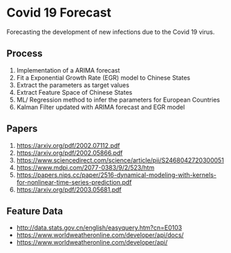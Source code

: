 
# Covid 19 Forecast
Forecasting the development of new infections due to the Covid 19 virus.

## Process
1. Implementation of a ARIMA forecast
2. Fit a Exponential Growth Rate (EGR) model to Chinese States
3. Extract the parameters as target values
4. Extract Feature Space of Chinese States
5. ML/ Regression method to infer the parameters for European Countries
6. Kalman Filter updated with ARIMA forecast and EGR model

## Papers
1. https://arxiv.org/pdf/2002.07112.pdf
2. https://arxiv.org/pdf/2002.05866.pdf
3. https://www.sciencedirect.com/science/article/pii/S2468042720300051
4. https://www.mdpi.com/2077-0383/9/2/523/htm
5. https://papers.nips.cc/paper/2516-dynamical-modeling-with-kernels-for-nonlinear-time-series-prediction.pdf
6. https://arxiv.org/pdf/2003.05681.pdf

## Feature Data 
* http://data.stats.gov.cn/english/easyquery.htm?cn=E0103
* https://www.worldweatheronline.com/developer/api/docs/
* https://www.worldweatheronline.com/developer/api/
